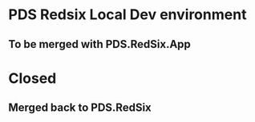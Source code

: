 # PDS Redsix Local Dev environment
## To be merged with PDS.RedSix.App
# Closed
## Merged back to PDS.RedSix
